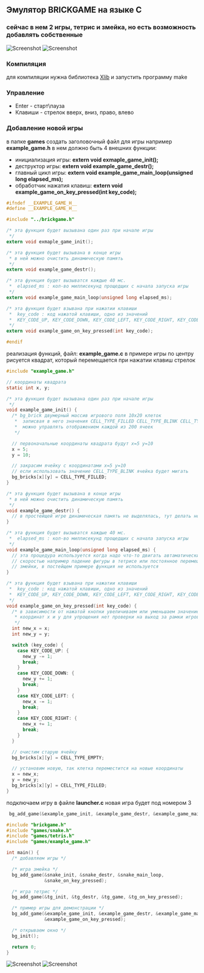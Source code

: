 ## Эмулятор BRICKGAME на языке С
### сейчас в нем 2 игры, тетрис и змейка, но есть возможность добавлять собственные
![Screenshot](screenshots/Screenshot1.png) ![Screenshot](screenshots/Screenshot2.png)

### Компиляция
для компиляции нужна библиотека [Xlib](https://www.x.org/docs/X11/)
и запустить программу make

### Управление
+ Enter - старт\пауза
+ Клавиши - стрелок вверх, вниз, право, влево

### Добавление новой игры
в папке **games** создать заголовочный файл для игры например **example_game.h**
в нем должно быть 4 внешних функции:
+ инициализация игры: **extern void exmaple_game_init();**
+ деструктор игры: **extern void example_game_destr();**
+ главный цикл игры: **extern void example_game_main_loop(unsigned long elapsed_ms);**
+ обработчик нажатия клавиш: **extern void example_game_on_key_pressed(int key_code);**
```c
#ifndef __EXAMPLE_GAME_H__
#define __EXAMPLE_GAME_H__

#include "../brickgame.h"

/* эта функция будет вызывана один раз при начале игры
 */
extern void exmaple_game_init();

/* эта функция будет вызывана в конце игры
 * в ней можно очистить динамическую память
 */
extern void example_game_destr();

/* эта функция будет вызыватся каждые 40 мс.
 *  elapsed_ms : кол-во миллисекунд прощедщих с начала запуска игры
 */
extern void example_game_main_loop(unsigned long elapsed_ms);

/* эта функция будет взывана при нажатии клавиши
 *  key_code : код нажатой клавиши, одно из значений
 *  KEY_CODE_UP, KEY_CODE_DOWN, KEY_CODE_LEFT, KEY_CODE_RIGHT, KEY_CODE_ENTER
 */
extern void example_game_on_key_pressed(int key_code);

#endif
```
реализация функций, файл: **example_game.c**
в примере игры по центру рисуется квадрат, который перемещается при нажатии клавиш стрелок

```c
#include "example_game.h"

// координаты квадрата
static int x, y;

/* эта функция будет вызывана один раз при начале игры
 */
void example_game_init() {
  /* bg_brick двумерный массив игрового поля 10x20 клеток
   *  записвая в него значения CELL_TYPE_FILLED CELL_TYPE_BLINK CELL_TYPE_EMPTY
   *  можно управлять отображением каждой из 200 ячеек
   */

  // первоначальные координаты квадрата будут x=5 y=10
  x = 5;
  y = 10;

  // закрасим ячейку с координатами x=5 y=10
  // если использовать значение CELL_TYPE_BLINK ячейка будет мигать
  bg_bricks[x][y] = CELL_TYPE_FILLED;
}

/* эта функция будет вызывана в конце игры
 * в ней можно очистить динамическую память
 */
void example_game_destr() {
  // в простейщей игре динамическая память не выделялась, тут делать нечего
}

/* эта функция будет вызыватся каждые 40 мс.
 *  elapsed_ms : кол-во миллисекунд прощедщих с начала запуска игры
 */
void example_game_main_loop(unsigned long elapsed_ms) {
  // эта процедура используется когда надо что-то двигать автаматически с некой
  // скоростью например падение фигуры в тетрисе или постоянное перемещение
  // змейки, в постейщем примере функция не используется
}

/* эта функция будет взывана при нажатии клавиши
 *  key_code : код нажатой клавиши, одно из значений
 *  KEY_CODE_UP, KEY_CODE_DOWN, KEY_CODE_LEFT, KEY_CODE_RIGHT, KEY_CODE_ENTER
 */
void example_game_on_key_pressed(int key_code) {
  /* в зависимости от нажатой кнопки увеличиваем или уменьшаем значение
   * координат x и y для упрощения нет проверки на выход за рамки игрового поля
   */
  int new_x = x;
  int new_y = y;

  switch (key_code) {
    case KEY_CODE_UP: {
      new_y -= 1;
      break;
    }
    case KEY_CODE_DOWN: {
      new_y += 1;
      break;
    }
    case KEY_CODE_LEFT: {
      new_x -= 1;
      break;
    }
    case KEY_CODE_RIGHT: {
      new_x += 1;
      break;
    }
  }

  // очистим старую ячейку
  bg_bricks[x][y] = CELL_TYPE_EMPTY;

  // установим новую, так клетка переместится на новые координаты
  x = new_x;
  y = new_y;
  bg_bricks[x][y] = CELL_TYPE_FILLED;
}
```
подключаем игру в файле **launcher.c** новая игра будет под номером 3
```c
 bg_add_game(&example_game_init, &example_game_destr, &example_game_main_loop, &example_game_on_key_pressed);

```
```c
#include "brickgame.h"
#include "games/snake.h"
#include "games/tetris.h"
#include "games/example_game.h"

int main() {
  /* добавляем игры */

  /* игра змейка */
  bg_add_game(&snake_init, &snake_destr, &snake_main_loop,
              &snake_on_key_pressed);

  /* игра тетрис */
  bg_add_game(&tg_init, &tg_destr, &tg_game, &tg_on_key_pressed);

  /* пример игры для демонстрации */
  bg_add_game(&example_game_init, &example_game_destr, &example_game_main_loop,
              &example_game_on_key_pressed);

  /* открываем окно */
  bg_init();

  return 0;
}
```
![Screenshot](screenshots/Screenshot3.png) ![Screenshot](screenshots/Screenshot4.png)


